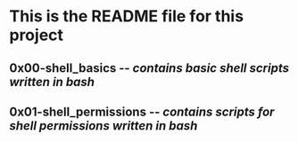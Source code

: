 # This is the README file for this project

## 0x00-shell_basics -- *contains basic shell scripts written in bash*

## 0x01-shell_permissions -- *contains scripts for shell permissions written in bash*
